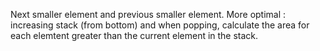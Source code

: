 Next smaller element and previous smaller element.
More optimal : increasing stack (from bottom) and when popping, calculate the area for each elemtent greater than the current element in the stack.
